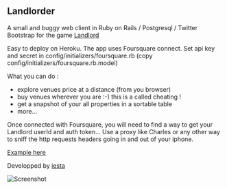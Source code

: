 Landlorder
----------

A small and buggy web client in Ruby on Rails / Postgresql / Twitter Bootstrap for the game [Landlord][2]

Easy to deploy on Heroku.
The app uses Foursquare connect.
Set api key and secret in config/initializers/foursquare.rb (copy config/initializers/foursquare.rb.model)

What you can do :

- explore venues price at a distance (from you browser)
- buy venues wherever you are :-) this is a called cheating !
- get a snapshot of your all properties in a sortable table
- more...

Once connected with Foursquare, you will need to find a way to get your Landlord userId and auth token...
Use a proxy like Charles or any other way to sniff the http requests headers going in and out of your iphone.

[Example here][3]

Developped by [iesta][1]

[1]: http://twitter.com/sucrenoir        "Twitter"
[2]: http://www.landlordgame.com    "Landlord"
[3]: http://landlorder.herokuapp.com    "Landlorder"

![Screenshot](https://dl.dropbox.com/u/2188772/Capture%20d%E2%80%99%C3%A9cran%202012-12-17%20%C3%A0%2017.37.55.png)